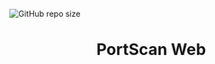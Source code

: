 ![GitHub repo size](https://img.shields.io/github/repo-size/user-kbite/portscan-web)

<h1 align="center">PortScan Web</h1>
